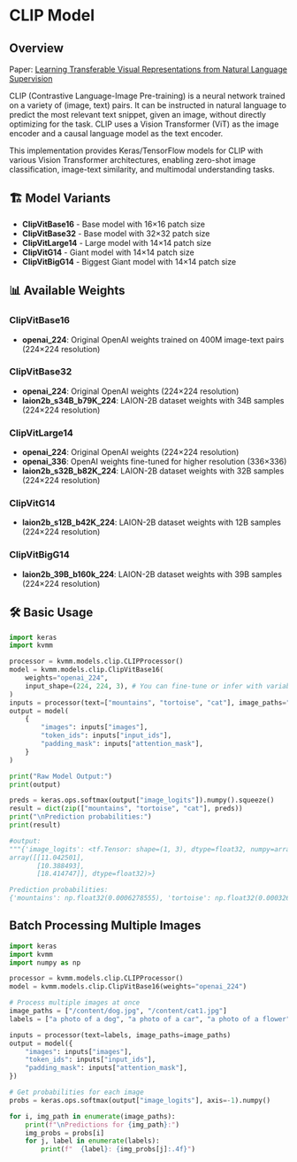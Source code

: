 # CLIP Model

## Overview

Paper: [Learning Transferable Visual Representations from Natural Language Supervision](https://arxiv.org/abs/2103.00020)

CLIP (Contrastive Language-Image Pre-training) is a neural network trained on a variety of (image, text) pairs. It can be instructed in natural language to predict the most relevant text snippet, given an image, without directly optimizing for the task. CLIP uses a Vision Transformer (ViT) as the image encoder and a causal language model as the text encoder.

This implementation provides Keras/TensorFlow models for CLIP with various Vision Transformer architectures, enabling zero-shot image classification, image-text similarity, and multimodal understanding tasks.

## 🏗️ Model Variants

- **ClipVitBase16** - Base model with 16×16 patch size
- **ClipVitBase32** - Base model with 32×32 patch size  
- **ClipVitLarge14** - Large model with 14×14 patch size
- **ClipVitG14** - Giant model with 14×14 patch size
- **ClipVitBigG14** - Biggest Giant model with 14×14 patch size

## 📊 Available Weights

### ClipVitBase16
- **openai_224**: Original OpenAI weights trained on 400M image-text pairs (224×224 resolution)

### ClipVitBase32
- **openai_224**: Original OpenAI weights (224×224 resolution)
- **laion2b_s34B_b79K_224**: LAION-2B dataset weights with 34B samples (224×224 resolution)

### ClipVitLarge14
- **openai_224**: Original OpenAI weights (224×224 resolution)
- **openai_336**: OpenAI weights fine-tuned for higher resolution (336×336)
- **laion2b_s32B_b82K_224**: LAION-2B dataset weights with 32B samples (224×224 resolution)

### ClipVitG14
- **laion2b_s12B_b42K_224**: LAION-2B dataset weights with 12B samples (224×224 resolution)

### ClipVitBigG14
- **laion2b_39B_b160k_224**: LAION-2B dataset weights with 39B samples (224×224 resolution)

## 🛠️ Basic Usage

```python
import keras
import kvmm

processor = kvmm.models.clip.CLIPProcessor()
model = kvmm.models.clip.ClipVitBase16(
    weights="openai_224",
    input_shape=(224, 224, 3), # You can fine-tune or infer with variable size 
)
inputs = processor(text=["mountains", "tortoise", "cat"], image_paths="cat1.jpg")
output = model(
    {
        "images": inputs["images"],
        "token_ids": inputs["input_ids"],
        "padding_mask": inputs["attention_mask"],
    }
)

print("Raw Model Output:")
print(output)

preds = keras.ops.softmax(output["image_logits"]).numpy().squeeze()
result = dict(zip(["mountains", "tortoise", "cat"], preds))
print("\nPrediction probabilities:")
print(result)

#output:
"""{'image_logits': <tf.Tensor: shape=(1, 3), dtype=float32, numpy=array([[11.042501, 10.388493, 18.414747]], dtype=float32)>, 'text_logits': <tf.Tensor: shape=(3, 1), dtype=float32, numpy=
array([[11.042501],
       [10.388493],
       [18.414747]], dtype=float32)>}

Prediction probabilities:
{'mountains': np.float32(0.0006278555), 'tortoise': np.float32(0.000326458), 'cat': np.float32(0.99904567)}"""
```

## Batch Processing Multiple Images

```python
import keras
import kvmm
import numpy as np

processor = kvmm.models.clip.CLIPProcessor()
model = kvmm.models.clip.ClipVitBase16(weights="openai_224")

# Process multiple images at once
image_paths = ["/content/dog.jpg", "/content/cat1.jpg"]
labels = ["a photo of a dog", "a photo of a car", "a photo of a flower", "a photo of a cat"]

inputs = processor(text=labels, image_paths=image_paths)
output = model({
    "images": inputs["images"],
    "token_ids": inputs["input_ids"],
    "padding_mask": inputs["attention_mask"],
})

# Get probabilities for each image
probs = keras.ops.softmax(output["image_logits"], axis=-1).numpy()

for i, img_path in enumerate(image_paths):
    print(f"\nPredictions for {img_path}:")
    img_probs = probs[i]
    for j, label in enumerate(labels):
        print(f"  {label}: {img_probs[j]:.4f}")
```